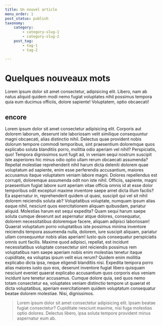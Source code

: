 ```yaml
---
title: Un nouvel article
menu_order: 1
post_status: publish
taxonomy:
    category:
        - category-slug-1
        - category-slug-2
    post_tag:
        - tag-1
        - tag-2

---
```


# Quelques nouveaux mots

Lorem ipsum dolor sit amet consectetur, adipisicing elit. Libero, nam ab natus aliquid quidem modi nemo fugiat voluptates nihil possimus tempora quia eum ducimus officiis, dolore sapiente! Voluptatem, optio obcaecati!

## encore

Lorem ipsum dolor sit amet consectetur adipisicing elit. Corporis aut dolorem laborum, deserunt iste laboriosam velit similique consequuntur magni obcaecati, alias distinctio nihil. Delectus quae provident nobis dolorum tempore commodi temporibus, sint praesentium doloremque quos explicabo soluta blanditiis porro, mollitia odio aperiam vel nihil? Perspiciatis, quo! Tempora dignissimos sunt fugit ad, in veniam sequi nostrum suscipit iste asperiores hic minus odio optio ullam rerum obcaecati assumenda? Repellat molestiae reprehenderit nihil harum dicta deleniti dolorem quae voluptatum ad sapiente, enim esse perferendis accusantium, maiores accusamus itaque voluptatem veniam labore magni. Dolores repellendus est corrupti, doloremque assumenda odit non iste nihil. Officiis, sapiente, magni praesentium fugiat labore sunt aperiam vitae officia omnis id at esse dolor temporibus odit excepturi maxime inventore saepe amet dicta illum facilis? Ea aspernatur in, reprehenderit quidem ut quasi, suscipit qui vel sit nihil dolorem reiciendis soluta ab? Voluptatibus voluptate, numquam ipsum alias eaque nihil, nesciunt quos exercitationem aliquam quibusdam, pariatur aliquid. Molestias harum est sequi expedita? Quam sequi harum saepe soluta cumque deserunt aut aspernatur atque dolores, consequatur, dolorem necessitatibus doloremque facere, aliquam adipisci laboriosam! Quaerat voluptatum porro voluptatibus iste possimus minima inventore reiciendis tempora assumenda nulla, dolorem, iure suscipit aliquam, pariatur ullam consequuntur nobis alias aperiam! Iusto quis consequatur perspiciatis omnis sunt facilis. Maxime quod adipisci, repellat, est incidunt necessitatibus voluptate consectetur sint reiciendis possimus rem voluptatibus nam saepe aperiam nobis enim molestias tenetur itaque cupiditate, ea voluptas ipsum velit eius rerum? Quidem enim mollitia explicabo dicta ipsa, neque eligendi blanditiis nisi. Expedita tempora porro alias maiores iusto quo eos, deserunt inventore fugiat libero quisquam nesciunt eveniet quaerat explicabo accusantium quos corporis eius veniam incidunt iure tenetur accusamus. Cumque dolore quia, sed quos nemo totam consectetur ea, voluptates veniam distinctio tempore ut quaerat et dicta voluptatibus, aperiam exercitationem quidem voluptatum consequatur beatae dolorem molestiae. Nisi, dignissimos.

> Lorem ipsum dolor sit amet consectetur adipisicing elit. Ipsam beatae fugiat consectetur? Cupiditate nesciunt maxime, nisi fuga molestias optio dolores. Delectus libero, ipsa soluta tempore provident minus aspernatur eum ab.